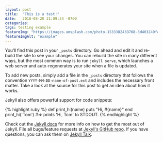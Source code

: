 ```yaml
---
layout: post
title:  "This is a test!"
date:   2018-08-20 21:09:34 -0700
categories:
tags: testing example
featureImg: "https://images.unsplash.com/photo-1533382433768-3d403240fa40?ixlib=rb-0.3.5&ixid=eyJhcHBfaWQiOjEyMDd9&s=5bd2fd8f85911127ed8ef51e803d2c9a&auto=format&fit=crop&w=1400&q=80"
featureImgAlt: "example"
---
```


You’ll find this post in your `_posts` directory. Go ahead and edit it and re-build the site to see your changes. You can rebuild the site in many different ways, but the most common way is to run `jekyll serve`, which launches a web server and auto-regenerates your site when a file is updated.

To add new posts, simply add a file in the `_posts` directory that follows the convention `YYYY-MM-DD-name-of-post.ext` and includes the necessary front matter. Take a look at the source for this post to get an idea about how it works.

Jekyll also offers powerful support for code snippets:

{% highlight ruby %}
def print_hi(name)
  puts "Hi, #{name}"
end
print_hi('Tom')
#=> prints 'Hi, Tom' to STDOUT.
{% endhighlight %}

Check out the [Jekyll docs][jekyll-docs] for more info on how to get the most out of Jekyll. File all bugs/feature requests at [Jekyll’s GitHub repo][jekyll-gh]. If you have questions, you can ask them on [Jekyll Talk][jekyll-talk].

[jekyll-docs]: https://jekyllrb.com/docs/home
[jekyll-gh]:   https://github.com/jekyll/jekyll
[jekyll-talk]: https://talk.jekyllrb.com/
